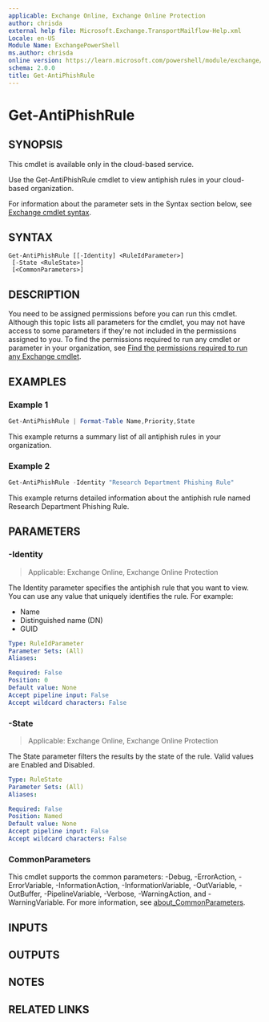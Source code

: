 ```yaml
---
applicable: Exchange Online, Exchange Online Protection
author: chrisda
external help file: Microsoft.Exchange.TransportMailflow-Help.xml
Locale: en-US
Module Name: ExchangePowerShell
ms.author: chrisda
online version: https://learn.microsoft.com/powershell/module/exchange/get-antiphishrule
schema: 2.0.0
title: Get-AntiPhishRule
---
```


# Get-AntiPhishRule

## SYNOPSIS
This cmdlet is available only in the cloud-based service.

Use the Get-AntiPhishRule cmdlet to view antiphish rules in your cloud-based organization.

For information about the parameter sets in the Syntax section below, see [Exchange cmdlet syntax](https://learn.microsoft.com/powershell/exchange/exchange-cmdlet-syntax).

## SYNTAX

```
Get-AntiPhishRule [[-Identity] <RuleIdParameter>]
 [-State <RuleState>]
 [<CommonParameters>]
```

## DESCRIPTION
You need to be assigned permissions before you can run this cmdlet. Although this topic lists all parameters for the cmdlet, you may not have access to some parameters if they're not included in the permissions assigned to you. To find the permissions required to run any cmdlet or parameter in your organization, see [Find the permissions required to run any Exchange cmdlet](https://learn.microsoft.com/powershell/exchange/find-exchange-cmdlet-permissions).

## EXAMPLES

### Example 1
```powershell
Get-AntiPhishRule | Format-Table Name,Priority,State
```

This example returns a summary list of all antiphish rules in your organization.

### Example 2
```powershell
Get-AntiPhishRule -Identity "Research Department Phishing Rule"
```

This example returns detailed information about the antiphish rule named Research Department Phishing Rule.

## PARAMETERS

### -Identity

> Applicable: Exchange Online, Exchange Online Protection

The Identity parameter specifies the antiphish rule that you want to view. You can use any value that uniquely identifies the rule. For example:

- Name
- Distinguished name (DN)
- GUID

```yaml
Type: RuleIdParameter
Parameter Sets: (All)
Aliases:

Required: False
Position: 0
Default value: None
Accept pipeline input: False
Accept wildcard characters: False
```

### -State

> Applicable: Exchange Online, Exchange Online Protection

The State parameter filters the results by the state of the rule. Valid values are Enabled and Disabled.

```yaml
Type: RuleState
Parameter Sets: (All)
Aliases:

Required: False
Position: Named
Default value: None
Accept pipeline input: False
Accept wildcard characters: False
```

### CommonParameters
This cmdlet supports the common parameters: -Debug, -ErrorAction, -ErrorVariable, -InformationAction, -InformationVariable, -OutVariable, -OutBuffer, -PipelineVariable, -Verbose, -WarningAction, and -WarningVariable. For more information, see [about_CommonParameters](https://go.microsoft.com/fwlink/p/?LinkID=113216).

## INPUTS

## OUTPUTS

## NOTES

## RELATED LINKS
